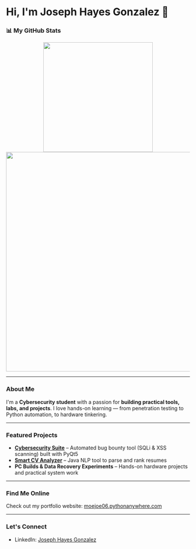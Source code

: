 # Hi, I'm Joseph Hayes Gonzalez 👋

### 📊 My GitHub Stats
<div align="center">
  <img src="https://github-readme-stats.vercel.app/api/top-langs/?username=MoejoMan&layout=compact&theme=dark&hide_border=true" width="300" />
  <img src="https://activity-graph.herokuapp.com/graph?username=MoejoMan&theme=dark&hide_border=true" width="600" />
</div>



---

### About Me
I'm a **Cybersecurity student** with a passion for **building practical tools, labs, and projects**. I love hands-on learning — from penetration testing to Python automation, to hardware tinkering.  

---

### Featured Projects
- **[Cybersecurity Suite](https://github.com/MoejoMan/Cybersecurity-Suite)** – Automated bug bounty tool (SQLi & XSS scanning) built with PyQt5  
- **[Smart CV Analyzer](https://github.com/MoejoMan/Smart-CV-Analyzer)** – Java NLP tool to parse and rank resumes  
- **PC Builds & Data Recovery Experiments** – Hands-on hardware projects and practical system work  

---

### Find Me Online
Check out my portfolio website: [moejoe06.pythonanywhere.com](https://moejoe06.pythonanywhere.com)  

---

### Let's Connect
- LinkedIn: [Joseph Hayes Gonzalez](https://www.linkedin.com/in/joseph-hayes-gonzalez-cybersecurity)  
